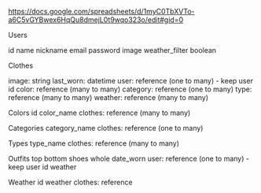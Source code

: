 https://docs.google.com/spreadsheets/d/1myC0TbXVTo-a6C5vGYBwex6HqQu8dmejL0t9wqo323o/edit#gid=0

Users

id
name
nickname
email
password
image
weather_filter boolean


Clothes

image: string
last_worn: datetime
user: reference (one to many) - keep user id
color: reference (many to many)
category: reference (one to many)
type: reference (many to many)
weather: reference (many to many)

Colors
id
color_name
clothes: reference (many to many)


Categories
category_name
clothes: reference (one to many)


Types
type_name
clothes: reference (many to many)

Outfits
top
bottom
shoes
whole
date_worn
user: reference (one to many) - keep user id
weather

Weather
id
weather
clothes: reference
